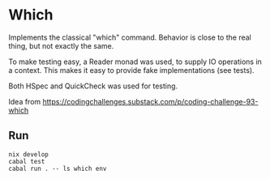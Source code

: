 # Which

Implements the classical "which" command. Behavior is close to the real thing, but not exactly the same.

To make testing easy, a Reader monad was used, to supply IO operations in a context. 
This makes it easy to provide fake implementations (see tests).

Both HSpec and QuickCheck was used for testing.

Idea from https://codingchallenges.substack.com/p/coding-challenge-93-which

## Run

```
nix develop
cabal test
cabal run . -- ls which env
```
